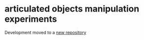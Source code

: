 # articulated objects manipulation experiments

Development moved to a [new repository](https://github.com/loc2/element_joint-topology-estimation)
